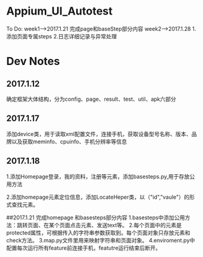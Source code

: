 # Appium_UI_Autotest
To Do:
week1-->2017.1.21
完成page和baseStep部分内容
week2-->2017.1.28
1.添加页面专属steps
2.日志详细记录与异常处理

# Dev Notes
## 2017.1.12
确定框架大体结构，分为config、page、result、test、util、apk六部分
## 2017.1.17
添加device类，用于读取xml配置文件，连接手机，获取设备型号名称、版本、品牌以及获取meminfo、cpuinfo、手机分辨率等信息
## 2017.1.18
1.添加Homepage登录，我的资料，注册等元素，添加basesteps.py,用于存放公用方法

2.添加homepage元素定位信息，添加LocateHeper类，以（"id","vaule"）的形式查找元素。

##2017.1.21
完成homepage 和basesteps部分内容
1.basesteps中添加公用方法：跳转页面、在某个页面点击元素、发送text等。
2.每个页面中的元素是protected属性，可根据传入的字符串参数获取到。每个页面对象只存放元素和check方法。
3.map.py文件里用来映射字符串和页面对象。
4.enviroment.py中配置每次运行所有feature前连接手机，featutre运行结束后断开。
